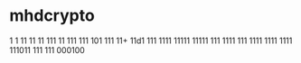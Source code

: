 
# mhdcrypto
1
1
11
11
11
111
11
111
111
101
111
11+
11d1
111
1111
11111
11111
111
1111
111
1111
1111
1111
111011
111
111
000100
